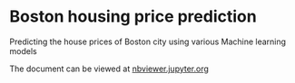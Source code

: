 # Boston housing price prediction
Predicting the house prices of Boston city using various Machine learning models

The document can be viewed at [nbviewer.jupyter.org](https://nbviewer.jupyter.org/github/karthikeyan-ramachandran-git/ds-projects/blob/master/boston-housing/linear%20regression%20with%20scikit%20learn.ipynb)
